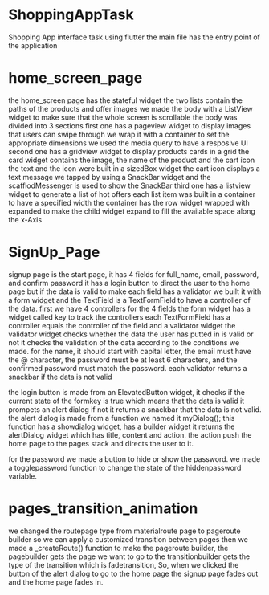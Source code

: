 # ShoppingAppTask
Shopping App interface task using flutter
the main file has the entry point of the application 

# home_screen_page
the home_screen page has the stateful widget 
the two lists contain the paths of the products and offer images 
we made the body with a ListView widget to make sure that the whole screen is scrollable
the body was divided into 3 sections
first one has a pageview widget to display images that users can swipe through we wrap it with a container to set the appropriate dimensions 
we used the media query to have a resposive UI
second one has a gridview widget to display products cards in a grid
the card widget contains the image, the name of the product and the cart icon
the text and the icon were built in a sizedBox widget
the cart icon displays a text message we tapped by using a SnackBar widget and the scafflodMessenger is used to show the SnackBar
third one has a listview widget to generate a list of hot offers
each list item was built in a container to have a specified width
the container has the row widget wrapped with expanded to make the child widget expand to fill the available space along the x-Axis


# SignUp_Page
signup page is the start page, it has 4 fields for full_name, email, password, and confirm password
it has a login button to direct the user to the home page but if the data is valid
to make each field has a validator we built it with a form widget and the TextField is a TextFormField to have a controller of the data.
first we have 4 controllers for the 4 fields
the form widget has a widget called key to track the controllers
each TextFormField has a controller equals the controller of the field and a validator widget
the validator widget checks whether the data the user has putted in is valid or not
it checks the validation of the data according to the conditions we made.
for the name, it should start with capital letter,
the email must have the @ character,
the password must be at least 6 characters,
and the confirmed password must match the password.
each validator returns a snackbar if the data is not valid

the login button is made from an ElevatedButton widget, it checks if the current state of the formkey is true which means that the data is valid it prompets an alert dialog if not it returns a snackbar that the data is not valid.
the alert dialog is made from a function we named it myDialog();
this function has a showdialog widget, has a builder widget
it returns the alertDialog widget which has title, content and action.
the action push the home page to the pages stack and directs the user to it. 

for the password we made a button to hide or show the password.
we made a togglepassword function to change the state of the hiddenpassword variable.

# pages_transition_animation
we changed the routepage type from materialroute page to pageroute builder so we can apply a customized transition between pages
then we made a _createRoute() function to make the pageroute builder,
the pagebuilder gets the page we want to go to 
the transitionbuilder gets the type of the transition which is fadetransition,
So, when we clicked the button of the alert dialog to go to the home page the signup page fades out and the home page fades in.
